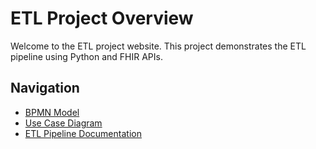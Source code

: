 # ETL Project Overview

Welcome to the ETL project website. This project demonstrates the ETL pipeline using Python and FHIR APIs.

## Navigation
- [BPMN Model](bpmn.md)
- [Use Case Diagram](use_case.md)
- [ETL Pipeline Documentation](etl_pipeline.md)

